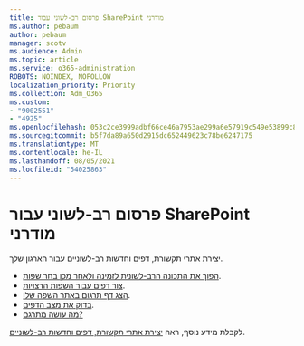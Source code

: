 ```yaml
---
title: פרסום רב-לשוני עבור SharePoint מודרני
ms.author: pebaum
author: pebaum
manager: scotv
ms.audience: Admin
ms.topic: article
ms.service: o365-administration
ROBOTS: NOINDEX, NOFOLLOW
localization_priority: Priority
ms.collection: Adm_O365
ms.custom:
- "9002551"
- "4925"
ms.openlocfilehash: 053c2ce3999adbf66ce46a7953ae299a6e57919c549e53899c83840dfb5922cb
ms.sourcegitcommit: b5f7da89a650d2915dc652449623c78be6247175
ms.translationtype: MT
ms.contentlocale: he-IL
ms.lasthandoff: 08/05/2021
ms.locfileid: "54025863"
---
```

# <a name="multilingual-publishing-for-modern-sharepoint"></a>פרסום רב-לשוני עבור SharePoint מודרני

יצירת אתרי תקשורת, דפים וחדשות רב-לשוניים עבור הארגון שלך.

- [הפוך את התכונה הרב-לשונית לזמינה ולאחר מכן בחר שפות](https://support.office.com/article/create-multilingual-communication-sites-pages-and-news-2bb7d610-5453-41c6-a0e8-6f40b3ed750c#bkmk_enable).
- [צור דפים עבור השפות הרצויות](https://support.office.com/article/create-multilingual-communication-sites-pages-and-news-2bb7d610-5453-41c6-a0e8-6f40b3ed750c#bkmk_create).
- [הצג דף תרגום באתר השפה שלו](https://support.office.com/article/create-multilingual-communication-sites-pages-and-news-2bb7d610-5453-41c6-a0e8-6f40b3ed750c#bkmk_view).
- [בדוק את מצב הדפים](https://support.office.com/article/create-multilingual-communication-sites-pages-and-news-2bb7d610-5453-41c6-a0e8-6f40b3ed750c#bkmk_checkstatus).
- [מה עושה מתרגם?](https://support.office.com/article/create-multilingual-communication-sites-pages-and-news-2bb7d610-5453-41c6-a0e8-6f40b3ed750c#bkmk_translators)

לקבלת מידע נוסף, ראה [יצירת אתרי תקשורת, דפים וחדשות רב-לשוניים](https://support.office.com/article/create-multilingual-communication-sites-pages-and-news-2bb7d610-5453-41c6-a0e8-6f40b3ed750c).
